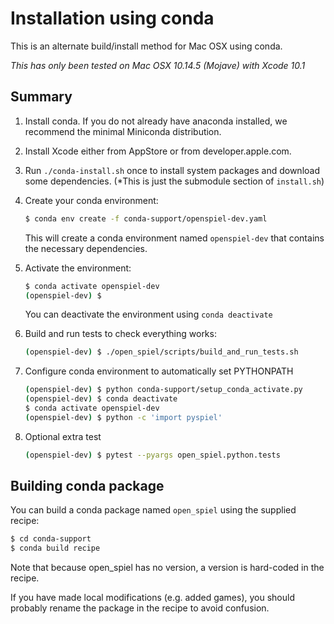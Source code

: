 # Installation using conda

This is an alternate build/install method for Mac OSX using conda. 

*This has only been tested on Mac OSX 10.14.5 (Mojave) with Xcode 10.1*

## Summary

1. Install conda. If you do not already have anaconda installed, we recommend 
   the minimal Miniconda distribution.

2. Install Xcode either from AppStore or from developer.apple.com.

3.  Run `./conda-install.sh` once to install system packages and download some
    dependencies. (*This is just the submodule section of `install.sh`)

4. Create your conda environment:

   ```bash
   $ conda env create -f conda-support/openspiel-dev.yaml
   ```

   This will create a conda environment named `openspiel-dev` that contains
   the necessary dependencies.

5. Activate the environment:

   ```bash
   $ conda activate openspiel-dev
   (openspiel-dev) $
   ```

   You can deactivate the environment using `conda deactivate`

6.  Build and run tests to check everything works:

    ```bash
    (openspiel-dev) $ ./open_spiel/scripts/build_and_run_tests.sh
    ```

7.  Configure conda environment to automatically set PYTHONPATH

    ```bash
    (openspiel-dev) $ python conda-support/setup_conda_activate.py
    (openspiel-dev) $ conda deactivate
    $ conda activate openspiel-dev
    (openspiel-dev) $ python -c 'import pyspiel'
    ```

8. Optional extra test

   ```bash
   (openspiel-dev) $ pytest --pyargs open_spiel.python.tests
   ```

## Building conda package

You can build a conda package named `open_spiel` using the supplied recipe:

```bash
$ cd conda-support
$ conda build recipe
```

Note that because open_spiel has no version, a version is hard-coded in the recipe.

If you have made local modifications (e.g. added games), you should probably rename
the package in the recipe to avoid confusion.

